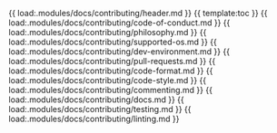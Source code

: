 {{ load:.modules/docs/contributing/header.md }}
{{ template:toc }}
{{ load:.modules/docs/contributing/code-of-conduct.md }}
{{ load:.modules/docs/contributing/philosophy.md }}
{{ load:.modules/docs/contributing/supported-os.md }}
{{ load:.modules/docs/contributing/dev-environment.md }}
{{ load:.modules/docs/contributing/pull-requests.md }}
{{ load:.modules/docs/contributing/code-format.md }}
{{ load:.modules/docs/contributing/code-style.md }}
{{ load:.modules/docs/contributing/commenting.md }}
{{ load:.modules/docs/contributing/docs.md }}
{{ load:.modules/docs/contributing/testing.md }}
{{ load:.modules/docs/contributing/linting.md }}
